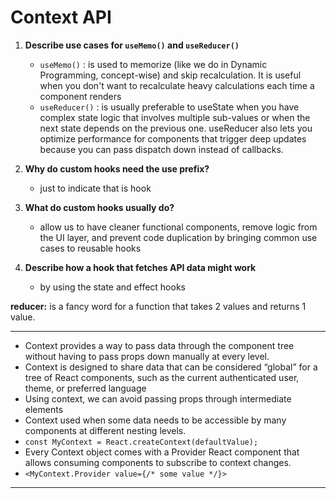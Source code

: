 # Context API

1. **Describe use cases for `useMemo()` and `useReducer()`**

   - `useMemo()` : is used to memorize (like we do in Dynamic Programming, concept-wise) and skip recalculation. It is useful when you don't want to recalculate heavy calculations each time a component renders
   - `useReducer()` : is usually preferable to useState when you have complex state logic that involves multiple sub-values or when the next state depends on the previous one. useReducer also lets you optimize performance for components that trigger deep updates because you can pass dispatch down instead of callbacks.

2. **Why do custom hooks need the use prefix?**
   - just to indicate that is hook

3. **What do custom hooks usually do?**
   - allow us to have cleaner functional components, remove logic from the UI layer, and prevent code duplication by bringing common use cases to reusable hooks

4. **Describe how a hook that fetches API data might work**
   - by using the state and effect hooks

**reducer:** is a fancy word for a function that takes 2 values and returns 1 value.

-------------------------------------------------------------------------------------------

- Context provides a way to pass data through the component tree without having to pass props down manually at every level.
- Context is designed to share data that can be considered “global” for a tree of React components, such as the current authenticated user, theme, or preferred language
- Using context, we can avoid passing props through intermediate elements
- Context used when some data needs to be accessible by many components at different nesting levels.
- `const MyContext = React.createContext(defaultValue);`
- Every Context object comes with a Provider React component that allows consuming components to subscribe to context changes.
- `<MyContext.Provider value={/* some value */}>`

-------------------------------------------------------------------------------------------
